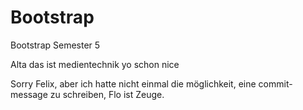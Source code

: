 # Bootstrap
Bootstrap Semester 5

Alta das ist medientechnik
yo schon nice

Sorry Felix, aber ich hatte nicht einmal die möglichkeit, eine commit-message zu schreiben, Flo ist Zeuge.
